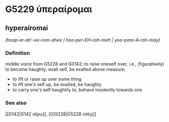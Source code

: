 # G5229 ὑπεραίρομαι

## hyperaíromai

_(hoop-er-ah'-ee-rom-ahee | hoo-per-EH-roh-meh | yoo-pare-A-roh-may)_

### Definition

middle voice from G5228 and G0142; to raise oneself over, i.e., (figuratively) to become haughty; exalt self, be exalted above measure; 

- to lift or raise up over some thing
- to lift one's self up, be exalted, be haughty
- to carry one's self haughtily to, behave insolently towards one

### See also

[[G142|G142 αἴρω]], [[G5228|G5228 ὑπέρ]]
